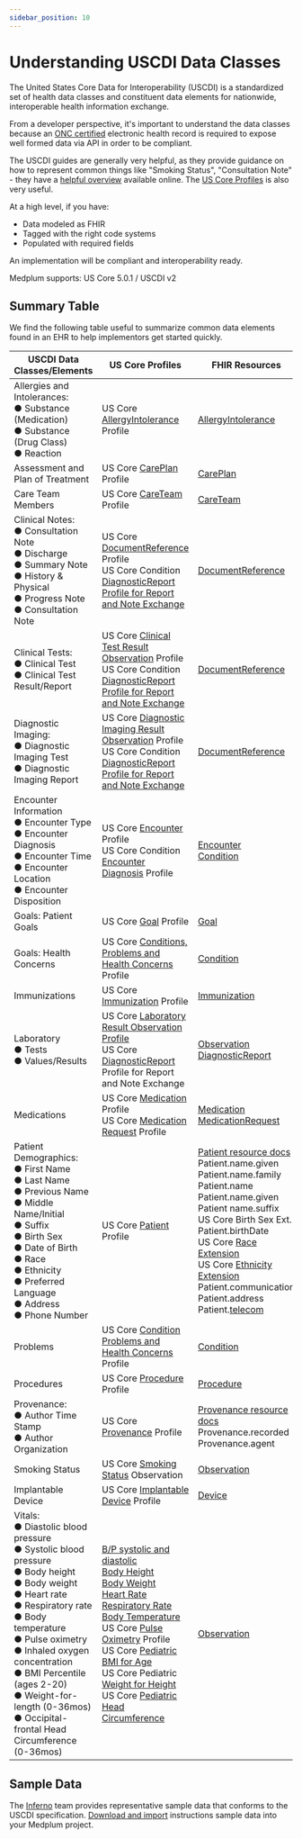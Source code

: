 ```yaml
---
sidebar_position: 10
---
```


# Understanding USCDI Data Classes

The United States Core Data for Interoperability (USCDI) is a standardized set of health data classes and constituent data elements for nationwide, interoperable health information exchange.

From a developer perspective, it's important to understand the data classes because an [ONC certified](/docs/compliance/onc) electronic health record is required to expose well formed data via API in order to be compliant.

The USCDI guides are generally very helpful, as they provide guidance on how to represent common things like "Smoking Status", "Consultation Note" - they have a [helpful overview](https://www.healthit.gov/isa/united-states-core-data-interoperability-uscdi) available online. The [US Core Profiles](https://hl7.org/fhir/us/core/stu3.1.1/profiles.html) is also very useful.

At a high level, if you have:

- Data modeled as FHIR
- Tagged with the right code systems
- Populated with required fields

An implementation will be compliant and interoperability ready.

Medplum supports: US Core 5.0.1 / USCDI v2

## Summary Table

We find the following table useful to summarize common data elements found in an EHR to help implementors get started quickly.

| USCDI Data Classes/Elements                                                                                                                                                                                                                                                                                                                                                                        | US Core Profiles                                                                                                                                                                                                                                                                                                                                                                                                                                                                                                                                                                                                                                                                                                                                                                                                                                                                                                                                                   | FHIR Resources                                                                                                                                                                                                                                                                                                                                                                                                                                                                                                                                                                                                                                          |
| -------------------------------------------------------------------------------------------------------------------------------------------------------------------------------------------------------------------------------------------------------------------------------------------------------------------------------------------------------------------------------------------------- | ------------------------------------------------------------------------------------------------------------------------------------------------------------------------------------------------------------------------------------------------------------------------------------------------------------------------------------------------------------------------------------------------------------------------------------------------------------------------------------------------------------------------------------------------------------------------------------------------------------------------------------------------------------------------------------------------------------------------------------------------------------------------------------------------------------------------------------------------------------------------------------------------------------------------------------------------------------------ | ------------------------------------------------------------------------------------------------------------------------------------------------------------------------------------------------------------------------------------------------------------------------------------------------------------------------------------------------------------------------------------------------------------------------------------------------------------------------------------------------------------------------------------------------------------------------------------------------------------------------------------------------------- |
| Allergies and Intolerances: <br /> ● Substance (Medication) <br /> ● Substance (Drug Class) <br /> ● Reaction <br />                                                                                                                                                                                                                                                                               | US Core [AllergyIntolerance](https://hl7.org/fhir/us/core/stu3.1.1/StructureDefinition-us-core-allergyintolerance.html) Profile                                                                                                                                                                                                                                                                                                                                                                                                                                                                                                                                                                                                                                                                                                                                                                                                                                    | [AllergyIntolerance](/docs/api/fhir/resources/allergyintolerance)                                                                                                                                                                                                                                                                                                                                                                                                                                                                                                                                                                                       |
| Assessment and Plan of Treatment                                                                                                                                                                                                                                                                                                                                                                   | US Core [CarePlan](https://hl7.org/fhir/us/core/stu3.1.1/StructureDefinition-us-core-careplan.html) Profile                                                                                                                                                                                                                                                                                                                                                                                                                                                                                                                                                                                                                                                                                                                                                                                                                                                        | [CarePlan](/docs/api/fhir/resources/careplan)                                                                                                                                                                                                                                                                                                                                                                                                                                                                                                                                                                                                           |
| Care Team Members                                                                                                                                                                                                                                                                                                                                                                                  | US Core [CareTeam](https://hl7.org/fhir/us/core/stu3.1.1/StructureDefinition-us-core-careteam.html) Profile                                                                                                                                                                                                                                                                                                                                                                                                                                                                                                                                                                                                                                                                                                                                                                                                                                                        | [CareTeam](/docs/api/fhir/resources/careteam)                                                                                                                                                                                                                                                                                                                                                                                                                                                                                                                                                                                                           |
| Clinical Notes:<br /> ● Consultation Note <br /> ● Discharge <br /> ● Summary Note <br /> ● History & Physical <br /> ● Progress Note <br /> ● Consultation Note <br />                                                                                                                                                                                                                            | US Core [DocumentReference](https://hl7.org/fhir/us/core/stu3.1.1/StructureDefinition-us-core-documentreference.html) Profile <br /> US Core Condition [DiagnosticReport Profile for Report and Note Exchange](http://hl7.org/fhir/us/core/StructureDefinition-us-core-diagnosticreport-note.html)                                                                                                                                                                                                                                                                                                                                                                                                                                                                                                                                                                                                                                                                 | [DocumentReference](/docs/api/fhir/resources/documentreference)                                                                                                                                                                                                                                                                                                                                                                                                                                                                                                                                                                                         |
| Clinical Tests:<br /> ● Clinical Test <br /> ● Clinical Test Result/Report <br />                                                                                                                                                                                                                                                                                                                  | US Core [Clinical Test Result Observation](http://hl7.org/fhir/us/core/StructureDefinition-us-core-observation-clinical-test.html) Profile <br /> US Core Condition [DiagnosticReport Profile for Report and Note Exchange](http://hl7.org/fhir/us/core/StructureDefinition-us-core-diagnosticreport-note.html)                                                                                                                                                                                                                                                                                                                                                                                                                                                                                                                                                                                                                                                    | [DocumentReference](/docs/api/fhir/resources/documentreference)                                                                                                                                                                                                                                                                                                                                                                                                                                                                                                                                                                                         |
| Diagnostic Imaging:<br /> ● Diagnostic Imaging Test <br /> ● Diagnostic Imaging Report <br />                                                                                                                                                                                                                                                                                                      | US Core [Diagnostic Imaging Result Observation](http://hl7.org/fhir/us/core/StructureDefinition-us-core-observation-imaging.html) Profile <br /> US Core Condition [DiagnosticReport Profile for Report and Note Exchange](http://hl7.org/fhir/us/core/StructureDefinition-us-core-diagnosticreport-note.html)                                                                                                                                                                                                                                                                                                                                                                                                                                                                                                                                                                                                                                                     | [DocumentReference](/docs/api/fhir/resources/documentreference)                                                                                                                                                                                                                                                                                                                                                                                                                                                                                                                                                                                         |
| Encounter Information <br /> ● Encounter Type <br /> ● Encounter Diagnosis <br /> ● Encounter Time <br /> ● Encounter Location <br /> ● Encounter Disposition <br />                                                                                                                                                                                                                               | US Core [Encounter](http://hl7.org/fhir/us/core/StructureDefinition-us-core-condition-encounter-diagnosis.html) Profile <br /> US Core Condition [Encounter Diagnosis](http://hl7.org/fhir/us/core/StructureDefinition-us-core-condition-encounter-diagnosis.html) Profile                                                                                                                                                                                                                                                                                                                                                                                                                                                                                                                                                                                                                                                                                         | [Encounter](/docs/api/fhir/resources/encounter) <br /> [Condition](/docs/api/fhir/resources/condition)                                                                                                                                                                                                                                                                                                                                                                                                                                                                                                                                                  |
| Goals: Patient Goals                                                                                                                                                                                                                                                                                                                                                                               | US Core [Goal](https://hl7.org/fhir/us/core/stu3.1.1/StructureDefinition-us-core-goal.html) Profile                                                                                                                                                                                                                                                                                                                                                                                                                                                                                                                                                                                                                                                                                                                                                                                                                                                                | [Goal](/docs/api/fhir/resources/goal)                                                                                                                                                                                                                                                                                                                                                                                                                                                                                                                                                                                                                   |
| Goals: Health Concerns                                                                                                                                                                                                                                                                                                                                                                             | US Core [Conditions, Problems and Health Concerns](http://hl7.org/fhir/us/core/StructureDefinition-us-core-condition-problems-health-concerns.html) Profile                                                                                                                                                                                                                                                                                                                                                                                                                                                                                                                                                                                                                                                                                                                                                                                                        | [Condition](/docs/api/fhir/resources/condition)                                                                                                                                                                                                                                                                                                                                                                                                                                                                                                                                                                                                         |
| Immunizations                                                                                                                                                                                                                                                                                                                                                                                      | US Core [Immunization](https://hl7.org/fhir/us/core/stu3.1.1/StructureDefinition-us-core-immunization.html) Profile                                                                                                                                                                                                                                                                                                                                                                                                                                                                                                                                                                                                                                                                                                                                                                                                                                                | [Immunization](/docs/api/fhir/resources/immunization)                                                                                                                                                                                                                                                                                                                                                                                                                                                                                                                                                                                                   |
| Laboratory <br /> ● Tests <br /> ● Values/Results <br />                                                                                                                                                                                                                                                                                                                                           | US Core [Laboratory Result Observation Profile](https://hl7.org/fhir/us/core/stu3.1.1/StructureDefinition-us-core-observation-lab.html) <br /> US Core [DiagnosticReport](https://hl7.org/fhir/us/core/stu3.1.1/StructureDefinition-us-core-diagnosticreport-note.html) Profile for Report and Note Exchange                                                                                                                                                                                                                                                                                                                                                                                                                                                                                                                                                                                                                                                       | [Observation](/docs/api/fhir/resources/observation) <br /> [DiagnosticReport](/docs/api/fhir/resources/diagnosticreport)                                                                                                                                                                                                                                                                                                                                                                                                                                                                                                                                |
| Medications                                                                                                                                                                                                                                                                                                                                                                                        | US Core [Medication](https://hl7.org/fhir/us/core/stu3.1.1/StructureDefinition-us-core-medication.html) Profile <br /> US Core [Medication Request](https://hl7.org/fhir/us/core/stu3.1.1/StructureDefinition-us-core-medicationrequest.html) Profile                                                                                                                                                                                                                                                                                                                                                                                                                                                                                                                                                                                                                                                                                                              | [Medication](/docs/api/fhir/resources/medication) <br /> [MedicationRequest](/docs/api/fhir/resources/medicationrequest)                                                                                                                                                                                                                                                                                                                                                                                                                                                                                                                                |
| Patient Demographics: <br /> ● First Name <br /> ● Last Name <br /> ● Previous Name <br /> ● Middle Name/Initial <br /> ● Suffix <br /> ● Birth Sex <br /> ● Date of Birth <br /> ● Race <br /> ● Ethnicity <br /> ● Preferred Language <br /> ● Address <br /> ● Phone Number <br />                                                                                                              | US Core [Patient](https://hl7.org/fhir/us/core/stu3.1.1/StructureDefinition-us-core-patient.html) Profile                                                                                                                                                                                                                                                                                                                                                                                                                                                                                                                                                                                                                                                                                                                                                                                                                                                          | [Patient resource docs](/docs/api/fhir/resources/patient) <br /> Patient.name.given <br /> Patient.name.family <br /> Patient.name <br /> Patient.name.given <br /> Patient name.suffix <br /> US Core Birth Sex Ext.<br /> Patient.birthDate <br /> US Core [Race Extension](https://hl7.org/fhir/us/core/stu3.1.1/StructureDefinition-us-core-patient.html) <br /> US Core [Ethnicity Extension](https://hl7.org/fhir/us/core/stu3.1.1/StructureDefinition-us-core-ethnicity.html) <br /> Patient.communication <br /> Patient.address <br /> Patient.[telecom](https://hl7.org/fhir/us/core/stu3.1.1/StructureDefinition-us-core-direct.html) <br /> |
| Problems                                                                                                                                                                                                                                                                                                                                                                                           | US Core [Condition Problems and Health Concerns](http://hl7.org/fhir/us/core/StructureDefinition-us-core-condition-problems-health-concerns.html) Profile                                                                                                                                                                                                                                                                                                                                                                                                                                                                                                                                                                                                                                                                                                                                                                                                          | [Condition](/docs/api/fhir/resources/condition)                                                                                                                                                                                                                                                                                                                                                                                                                                                                                                                                                                                                         |
| Procedures                                                                                                                                                                                                                                                                                                                                                                                         | US Core [Procedure](https://hl7.org/fhir/us/core/stu3.1.1/StructureDefinition-us-core-procedure.html) Profile                                                                                                                                                                                                                                                                                                                                                                                                                                                                                                                                                                                                                                                                                                                                                                                                                                                      | [Procedure](/docs/api/fhir/resources/procedure)                                                                                                                                                                                                                                                                                                                                                                                                                                                                                                                                                                                                         |
| Provenance: <br /> ● Author Time Stamp <br /> ● Author Organization <br />                                                                                                                                                                                                                                                                                                                         | US Core [Provenance](https://hl7.org/fhir/us/core/stu3.1.1/StructureDefinition-us-core-provenance.html) Profile                                                                                                                                                                                                                                                                                                                                                                                                                                                                                                                                                                                                                                                                                                                                                                                                                                                    | [Provenance resource docs](/docs/api/fhir/resources/provenance) <br /> Provenance.recorded <br /> Provenance.agent <br />                                                                                                                                                                                                                                                                                                                                                                                                                                                                                                                               |
| Smoking Status                                                                                                                                                                                                                                                                                                                                                                                     | US Core [Smoking Status](https://hl7.org/fhir/us/core/stu3.1.1/StructureDefinition-us-core-smokingstatus.html) Observation                                                                                                                                                                                                                                                                                                                                                                                                                                                                                                                                                                                                                                                                                                                                                                                                                                         | [Observation](/docs/api/fhir/resources/observation)                                                                                                                                                                                                                                                                                                                                                                                                                                                                                                                                                                                                     |
| Implantable Device                                                                                                                                                                                                                                                                                                                                                                                 | US Core [Implantable Device](https://hl7.org/fhir/us/core/stu3.1.1/StructureDefinition-us-core-implantable-device.html) Profile                                                                                                                                                                                                                                                                                                                                                                                                                                                                                                                                                                                                                                                                                                                                                                                                                                    | [Device](/docs/api/fhir/resources/device)                                                                                                                                                                                                                                                                                                                                                                                                                                                                                                                                                                                                               |
| Vitals: <br /> ● Diastolic blood pressure <br /> ● Systolic blood pressure <br /> ● Body height <br /> ● Body weight <br /> ● Heart rate <br /> ● Respiratory rate <br /> ● Body temperature <br /> ● Pulse oximetry <br /> ● Inhaled oxygen concentration <br /> ● BMI Percentile (ages 2-20) <br /> ● Weight-for-length (0-36mos) <br /> ● Occipital-frontal Head Circumference (0-36mos) <br /> | [B/P systolic and diastolic](http://hl7.org/fhir/R4/bp.html) <br /> [Body Height](http://hl7.org/fhir/R4/bodyheight.html) <br /> [Body Weight](http://hl7.org/fhir/R4/bodyweight.html) <br /> [Heart Rate](http://hl7.org/fhir/R4/heartrate.html) <br /> [Respiratory Rate](http://hl7.org/fhir/R4/resprate.html) <br /> [Body Temperature](http://hl7.org/fhir/R4/bodytemp.html) <br /> US Core [Pulse Oximetry](https://hl7.org/fhir/us/core/stu3.1.1/StructureDefinition-us-core-pulse-oximetry.html) Profile <br /> US Core [Pediatric BMI for Age](https://hl7.org/fhir/us/core/stu3.1.1/StructureDefinition-pediatric-bmi-for-age.html) <br /> US Core Pediatric [Weight for Height](https://hl7.org/fhir/us/core/stu3.1.1/StructureDefinition-pediatric-weight-for-height.html) <br /> US Core [Pediatric Head <br /> Circumference](https://hl7.org/fhir/us/core/stu3.1.1/StructureDefinition-head-occipital-frontal-circumference-percentile.html) <br /> | [Observation](/docs/api/fhir/resources/observation)                                                                                                                                                                                                                                                                                                                                                                                                                                                                                                                                                                                                     |

## Sample Data

The [Inferno](https://github.com/inferno-framework) team provides representative sample data that conforms to the USCDI specification. [Download and import](/docs/tutorials/importing-sample-data.md) instructions sample data into your Medplum project.
